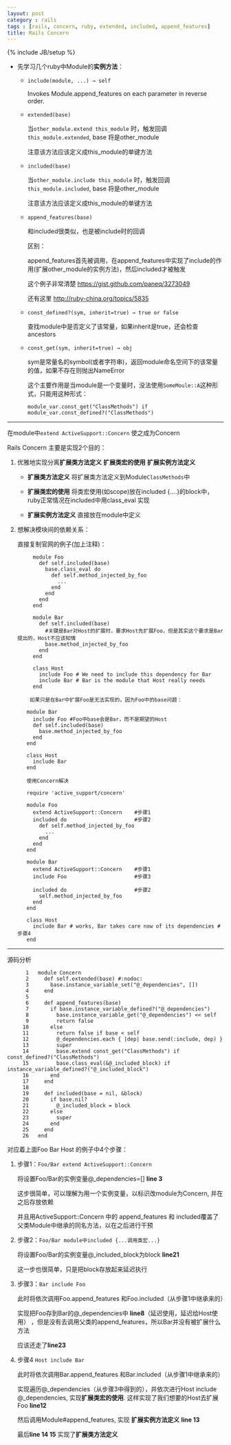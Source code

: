 ```yaml
---
layout: post
category : rails
tags : [rails, concern, ruby, extended, included, append_features]
title: Rails Concern
---
```

{% include JB/setup %}

* 先学习几个ruby中Module的**实例方法**：

  * `include(module, ...) → self`

    Invokes Module.append_features on each parameter in reverse order.

  * `extended(base)`

    当`other_module.extend this_module` 时，触发回调`this_module.extended`, base 将是other_module

    注意该方法应该定义成this_module的单键方法

  * `included(base)`

    当`other_module.include this_module` 时，触发回调`this_module.included`, base 将是other_module

    注意该方法应该定义成this_module的单键方法

  * `append_features(base)`

    和included很类似，也是被include时的回调

    区别：

    append_features首先被调用，在append_features中实现了include的作用(扩展other_module的实例方法)，然后included才被触发

    这个例子非常清楚 <https://gist.github.com/paneq/3273049>

    还有这里 <http://ruby-china.org/topics/5835>

  * `const_defined?(sym, inherit=true) → true or false`

    查找module中是否定义了该常量，如果inherit是true，还会检查ancestors

  * `const_get(sym, inherit=true) → obj`

    sym是常量名的symbol(或者字符串)，返回module命名空间下的该常量的值，如果不存在则抛出NameError

    这个主要作用是当module是一个变量时，没法使用`SomeMoule::A`这种形式，只能用这种形式：

    `module_var.const_get("ClassMethods") if module_var.const_defined?("ClassMethods")`

---

在module中`extend ActiveSupport::Concern` 使之成为Concern

Rails Concern 主要是实现2个目的：

1. 优雅地实现分离**扩展类方法定义** **扩展类宏的使用** **扩展实例方法定义**

   * **扩展类方法定义** 将扩展类方法定义到Module`ClassMethods`中

   * **扩展类宏的使用** 将类宏使用(如scope)放在included {....}的block中，ruby正常情况在included中用class_eval 实现

   * **扩展实例方法定义** 直接放在module中定义

2. 想解决模块间的依赖关系：

   直接复制官网的例子(加上注释)：

            module Foo
              def self.included(base)
                base.class_eval do
                  def self.method_injected_by_foo
                    ...
                  end
                end
              end
            end

            module Bar
              def self.included(base)
                #关键是Bar对Host的扩展时，要求Host先扩展Foo，但是其实这个要求是Bar提出的，Host不应该知情
                base.method_injected_by_foo
              end
            end

            class Host
              include Foo # We need to include this dependency for Bar
              include Bar # Bar is the module that Host really needs
            end

           如果只是在Bar中扩展Foo是无法实现的，因为Foo中的base问题：

          module Bar
            include Foo #Foo中base会是Bar，而不是期望的Host
            def self.included(base)
              base.method_injected_by_foo
            end
          end

          class Host
            include Bar
          end

          使用Concern解决

          require 'active_support/concern'

          module Foo
            extend ActiveSupport::Concern    #步骤1
            included do                      #步骤2
              def self.method_injected_by_foo
                ...
              end
            end
          end

          module Bar
            extend ActiveSupport::Concern    #步骤1
            include Foo                      #步骤3

            included do                      #步骤2
              self.method_injected_by_foo
            end
          end

          class Host
            include Bar # works, Bar takes care now of its dependencies #步骤4
          end

---

源码分析

          1   module Concern
          2     def self.extended(base) #:nodoc:
          3       base.instance_variable_set("@_dependencies", [])
          4     end
          5
          6     def append_features(base)
          7       if base.instance_variable_defined?("@_dependencies")
          8         base.instance_variable_get("@_dependencies") << self
          9         return false
         10       else
         11         return false if base < self
         12         @_dependencies.each { |dep| base.send(:include, dep) }
         13         super
         14         base.extend const_get("ClassMethods") if const_defined?("ClassMethods")
         15         base.class_eval(&@_included_block) if instance_variable_defined?("@_included_block")
         16       end
         17     end
         18
         19     def included(base = nil, &block)
         20       if base.nil?
         21         @_included_block = block
         22       else
         23         super
         24       end
         25     end
         26   end

对应着上面Foo Bar Host 的例子中4个步骤：

1. 步骤1：`Foo/Bar extend ActiveSupport::Concern` 

   将设置Foo/Bar的实例变量@_dependencies=[] **line 3**

   这步很简单，可以理解为用一个实例变量，以标识改module为Concern, 并在之后存放依赖

   并且用ActiveSupport::Concern 中的 append_features 和 included覆盖了父类Module中继承的同名方法，以在之后进行干预

2. 步骤2：`Foo/Bar module中included {...调用类宏...}`

   将设置Foo/Bar的实例变量@_included_block为block **line21**

   这一步也很简单，只是把block存放起来延迟执行

3. 步骤3：`Bar include Foo`

   此时将依次调用Foo.append_features 和Foo.included（从步骤1中继承来的）

   实现把Foo存到Bar的@\_dependencies中 **line8**（延迟使用，延迟给Host使用） ，但是没有去调用父类的append\_features，所以Bar并没有被扩展什么方法

   应该还走了**line23**

4. 步骤4 `Host include Bar`

   此时将依次调用Bar.append_features 和Bar.included（从步骤1中继承来的）

   实现遍历@\_dependencies（从步骤3中得到的），并依次进行Host include @\_dependencies, 实现**扩展类宏的使用**. 这样实现了我们想要的Host去扩展Foo **line12**

   然后调用Module#append_features, 实现 **扩展实例方法定义** **line 13**

   最后**line 14 15** 实现了**扩展类方法定义**

